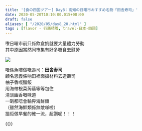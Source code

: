 ```yaml
---
title: '[食の四国ツアー] Day8：高知の日曜市おすすめ名物「田舎寿司」'
date: 2020-05-20T10:10:00.015+08:00
draft: false
aliases: [ "/2020/05/day8_20.html" ]
tags : [flavor - 行膳積腹, travel-日本-四國]
---
```


嚟日曜市前只係飲盒奶就要大量體力勞動  
其中原因當然同市集有好多嘢食去慰勞

![](/images/shikoku8c.jpg)

唔係魚嚟做嘅壽司：**田舎寿司**  
顧名思義係响田裡面搵材料去造壽司  
柚子香嘅醋飯  
用海帶根菜蒟蒻等等包住  
清淡幽香嘅味道  
一啲都唔會輸畀海鮮類  
（雖然海鮮類係無敵㗎啦）  
搵佢做早餐的確一流，超讚呢！！！

  

{{<shikoku>}}
